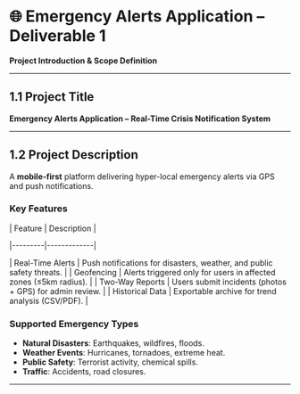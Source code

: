 # 🌐 Emergency Alerts Application – Deliverable 1  
**Project Introduction & Scope Definition** 

---

## 1.1 Project Title  
**Emergency Alerts Application – Real-Time Crisis Notification System** 

---

## 1.2 Project Description  
A **mobile-first** platform delivering hyper-local emergency alerts via GPS and push notifications. 

### **Key Features**  
| Feature | Description | 

|---------|-------------|
 
| Real-Time Alerts | Push notifications for disasters, weather, and public safety threats. | 
| Geofencing | Alerts triggered only for users in affected zones (≤5km radius). | 
| Two-Way Reports | Users submit incidents (photos + GPS) for admin review. | 
| Historical Data | Exportable archive for trend analysis (CSV/PDF). | 

### **Supported Emergency Types**  
- **Natural Disasters**: Earthquakes, wildfires, floods. 
- **Weather Events**: Hurricanes, tornadoes, extreme heat. 
- **Public Safety**: Terrorist activity, chemical spills. 
- **Traffic**: Accidents, road closures. 

---
